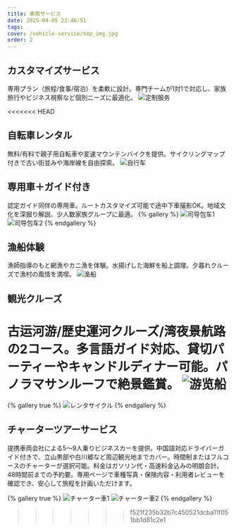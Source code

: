 ```yaml
---
title: 車両サービス
date: 2025-04-05 22:46:51
tags:
cover: /vehicle-service/top_img.jpg
order: 2
---
```


## カスタマイズサービス
専用プラン（旅程/食事/宿泊）を柔軟に設計。専門チームが1対1で対応し、家族旅行やビジネス視察など個別ニーズに最適化。
![定制服务](/vehicle-service/定制服务.jpg)


<<<<<<< HEAD
## 自転車レンタル
無料/有料で親子用自転車や変速マウンテンバイクを提供。サイクリングマップ付きで古い街並みや海岸線を自由探索。
![自行车](/vehicle-service/自行车.jpg)

## 専用車＋ガイド付き
認定ガイド同伴の専用車。ルートカスタマイズ可能で途中下車撮影OK。地域文化を深掘り解説、少人数家族グループに最適。
{% gallery %}
![司导包车1](/vehicle-service/司导包车1.jpg)
![司导包车2](/vehicle-service/司导包车2.jpg)
{% endgallery %}

## 漁船体験
漁師指導のもと網漁やカニ漁を体験。水揚げした海鮮を船上調理。夕暮れクルーズで漁村の風情を満喫。
![渔船](/vehicle-service/渔船.jpg)

## 観光クルーズ
古运河游/歴史運河クルーズ/湾夜景航路の2コース。多言語ガイド対応、貸切パーティーやキャンドルディナー可能。パノラマサンルーフで絶景鑑賞。
![游览船](/vehicle-service/游览船.jpg)
=======
{% gallery true %}
![レンタサイクル](/vehicle-service/bike.jpg)
{% endgallery %}

## チャーターツアーサービス

提携車両会社による5～9人乗りビジネスカーを提供。中国語対応ドライバーガイド付きで、立山黒部や白川郷など周辺観光地までカバー。時間制またはフルコースのチャーターが選択可能。料金はガソリン代・高速料金込みの明朗会計。48時間前までの予約要。専用ページで車種写真・保険内容・利用者レビューを確認でき、安心して旅程を計画いただけます。

{% gallery true %}
![チャーター車1](/vehicle-service/car_1.jpg)
![チャーター車2](/vehicle-service/car_2.jpg)
{% endgallery %}
>>>>>>> f521f235b32b7c450521dcba11f051bb1d81c2e1
